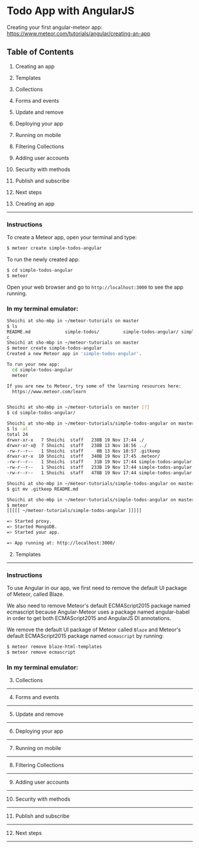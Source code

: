 Todo App with AngularJS
=======================

Creating your first angular-meteor app:
https://www.meteor.com/tutorials/angular/creating-an-app

Table of Contents
-----------------

1. Creating an app
2. Templates
3. Collections
4. Forms and events
5. Update and remove
6. Deploying your app
7. Running on mobile
8. Filtering Collections
9. Adding user accounts
10. Security with methods
11. Publish and subscribe
12. Next steps

1. Creating an app
-------------------

### Instructions

To create a Meteor app, open your terminal and type:

```sh
$ meteor create simple-todos-angular
```

To run the newly created app:

```sh
$ cd simple-todos-angular
$ meteor
```

Open your web browser and go to `http://localhost:3000` to see the app running.

### In my terminal emulator:

```sh
Shoichi at sho-mbp in ~/meteor-tutorials on master
$ ls
README.md             simple-todos/         simple-todos-angular/ simple-todos-react/
c
Shoichi at sho-mbp in ~/meteor-tutorials on master
$ meteor create simple-todos-angular
Created a new Meteor app in 'simple-todos-angular'.

To run your new app:
  cd simple-todos-angular
  meteor

If you are new to Meteor, try some of the learning resources here:
  https://www.meteor.com/learn


Shoichi at sho-mbp in ~/meteor-tutorials on master [?]
$ cd simple-todos-angular/

Shoichi at sho-mbp in ~/meteor-tutorials/simple-todos-angular on master [?]
$ ls -al
total 24
drwxr-xr-x   7 Shoichi  staff   238B 19 Nov 17:44 ./
drwxr-xr-x@  7 Shoichi  staff   238B 13 Nov 18:56 ../
-rw-r--r--   1 Shoichi  staff     0B 13 Nov 18:57 .gitkeep
drwxr-xr-x  10 Shoichi  staff   340B 19 Nov 17:45 .meteor/
-rw-r--r--   1 Shoichi  staff    31B 19 Nov 17:44 simple-todos-angular.css
-rw-r--r--   1 Shoichi  staff   233B 19 Nov 17:44 simple-todos-angular.html
-rw-r--r--   1 Shoichi  staff   478B 19 Nov 17:44 simple-todos-angular.js

Shoichi at sho-mbp in ~/meteor-tutorials/simple-todos-angular on master [?]
$ git mv .gitkeep README.md

Shoichi at sho-mbp in ~/meteor-tutorials/simple-todos-angular on master [+!?]
$ meteor
[[[[[ ~/meteor-tutorials/simple-todos-angular ]]]]]

=> Started proxy.
=> Started MongoDB.
=> Started your app.

=> App running at: http://localhost:3000/
```

2. Templates
------------

### Instructions

To use Angular in our app, we first need to remove the default UI package of Meteor, called Blaze.

We also need to remove Meteor's default ECMAScript2015 package named ecmascript because Angular-Meteor uses a package named angular-babel in order to get both ECMAScript2015 and AngularJS DI annotations.

We remove the default UI package of Meteor called `Blaze` and Meteor's default ECMAScript2015 package named `ecmascript` by running:

```sh
$ meteor remove blaze-html-templates
$ meteor remove ecmascript
```

### In my terminal emulator:

3. Collections
--------------



4. Forms and events
-------------------



5. Update and remove
--------------------



6. Deploying your app
---------------------



7. Running on mobile
--------------------



8. Filtering Collections
------------------------



9. Adding user accounts
-----------------------



10. Security with methods
-------------------------



11. Publish and subscribe
-------------------------



12. Next steps
--------------

